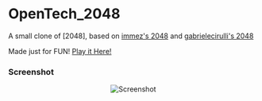 OpenTech_2048
=============
A small clone of [2048], based on [immez's 2048](https://github.com/immez/2048) and [gabrielecirulli's 2048](https://github.com/gabrielecirulli/2048)

Made just for FUN! [Play it Here!](http://kaiyuanshe.cn/2048/)

### Screenshot
<p align="center">
  <img src="http://pictures.gabrielecirulli.com/2048-20140309-234100.png" alt="Screenshot"/>
</p>
